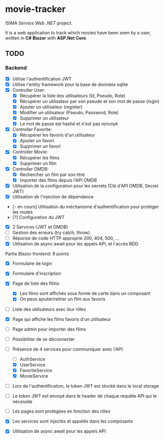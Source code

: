 # movie-tracker

ISIMA *Service Web .NET* project.

It is a web application to track which movies have been seen by a user, written in **C# Blazor** with **ASP.Net Core**.

## TODO

### Backend

- [x] Utilise l'authentification JWT
- [x] Utilise l'entity framework pour la base de données sqlite
- [x] Controller User:
    - [x] Récupérer la liste des utilisateurs (Id, Pseudo, Role)
    - [x] Récupérer un utilisateur par son pseudo et son mot de passe (login)
    - [x] Ajouter un utilisateur (register)
    - [x] Modifier un utilisateur (Pseudo, Password, Role)
    - [x] Supprimer un utilisateur
    - [x] Le mot de passe est hashé et n'est pas renvoyé
- [x] Controller Favorite:
    - [x] Récupérer les favoris d'un utilisateur
    - [x] Ajouter un favori
    - [x] Supprimer un favori
- [x] Controller Movie:
    - [x] Récupérer les films
    - [x] Supprimer un film
- [x] Controller OMDB:
    - [x] Rechercher un film par son titre
    - [x] Importer des films depuis l'API OMDB
- [x] Utilisation de la configuration pour les secrets (Clé d'API OMDB, Secret JWT)
- [x] Utilisation de l'injection de dépendance
- [- en cours] Utilisation du méchanisme d'authentification pour protéger les routes
- [?] Configuration du JWT
- [x] 2 Services (JWT et OMDB)
- [ ] Gestion des erreurs (try catch, throw)
- [ ] Réponse de code HTTP approprié 200, 404, 500, ...
- [x] Utilisation de async await pour les appels API, et l'accès BDD

Partie Blazor frontend: 8 points

- [x] Formulaire de login
- [x] Formulaire d'inscription
- [x] Page de liste des films:
    - [x] Les films sont affichés sous forme de carte dans un composant
    - [x] On peux ajouter/retirer un film aux favoris
- [ ] Liste des utilisateurs avec leur rôles
- [x] Page qui affiche les films favoris d'un utilisateur
- [ ] Page admin pour importer des films
- [ ] Possibiliter de se déconnecter
- [ ] Présence de 4 services pour communiquer avec l'API:
    - [ ] AuthService
    - [x] UserService
    - [x] FavoriteService
    - [x] MovieService
- [ ] Lors de l'authentification, le token JWT est stocké dans le local storage
- [ ] Le token JWT est envoyé dans le header de chaque requête API qui le nécessite
- [ ] Les pages sont protégées en fonction des rôles
- [x] Les services sont injectés et appelés dans les composants
- [x] Utilisation de async await pour les appels API

